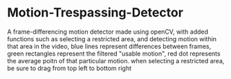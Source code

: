 # Motion-Trespassing-Detector
A frame-differencing motion detector made using openCV, with added functions such as selecting a restricted area, and detecting motion within that area
in the video, blue lines represent differences between frames, green rectangles represent the filtered "usable motion", red dot represents the average poitn of that particular motion.
when selecting a restricted area, be sure to drag from top left to bottom right
